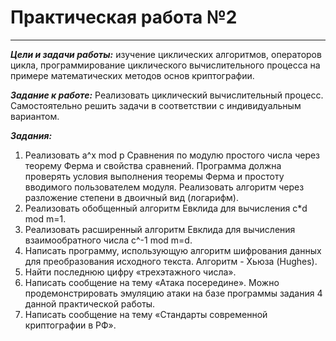 # Практическая работа №2
___
___Цели и задачи работы:___ изучение циклических алгоритмов, 
операторов цикла, программирование циклического 
вычислительного процесса на примере математических методов 
основ криптографии.

___Задание к работе:___ Реализовать циклический вычислительный 
процесс. Самостоятельно решить задачи в соответствии с 
индивидуальным вариантом.

___Задания:___
1. Реализовать a^x mod p Сравнения по модулю простого числа через теорему Ферма и свойства сравнений. Программа должна проверять условия выполнения теоремы Ферма и простоту вводимого пользователем модуля. Реализовать алгоритм через разложение степени в двоичный вид (логарифм).
2. Реализовать обобщенный алгоритм Евклида для вычисления с*d mod m=1.
3. Реализовать расширенный алгоритм Евклида для вычисления взаимообратного числа с^-1 mod m=d.
4. Написать программу, использующую алгоритм 
шифрования данных для преобразования исходного текста. 
Алгоритм - Хьюза (Hughes).
5. Найти последнюю цифру «трехэтажного числа».
6. Написать сообщение на тему «Атака посередине». Можно продемонстрировать эмуляцию атаки на базе программы задания 4 данной практической работы. 
7. Написать сообщение на тему «Стандарты современной криптографии в РФ».

